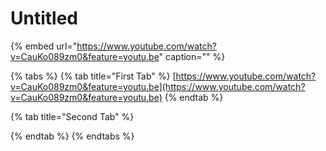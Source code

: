 # Untitled

{% embed url="https://www.youtube.com/watch?v=CauKo089zm0&feature=youtu.be" caption="" %}

{% tabs %}
{% tab title="First Tab" %}
[https://www.youtube.com/watch?v=CauKo089zm0&feature=youtu.be](https://www.youtube.com/watch?v=CauKo089zm0&feature=youtu.be)
{% endtab %}

{% tab title="Second Tab" %}

{% endtab %}
{% endtabs %}

